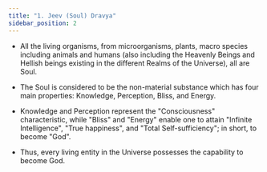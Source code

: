 ```yaml
---
title: "1. Jeev (Soul) Dravya"
sidebar_position: 2
---
```


- All the living organisms, from microorganisms, plants, macro species including animals and humans (also including the Heavenly Beings and Hellish beings existing in the different Realms of the Universe), all are Soul.

- The Soul is considered to be the non-material substance which has four main properties: Knowledge, Perception, Bliss, and Energy.

- Knowledge and Perception represent the "Consciousness" characteristic, while "Bliss" and "Energy" enable one to attain "Infinite Intelligence", "True happiness", and "Total Self-sufficiency"; in short, to become "God".

- Thus, every living entity in the Universe possesses the capability to become God.
